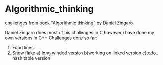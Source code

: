 # Algorithmic_thinking
challenges from book "Algorithmic thinking" by Daniel Zingaro 

Daniel Zingaro does most of his challenges in C however i have done my own versions in C++
Challenges done so far:
1) Food lines
2) Snow flake 
  a) long winded version
  b)working on linked version
  c)todo.. hash table version
